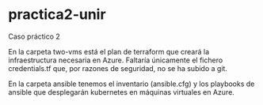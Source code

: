 # practica2-unir
Caso práctico 2 


En la carpeta two-vms está el plan de terraform que creará la infraestructura necesaria en Azure. Faltaría únicamente el fichero credentials.tf que, por razones de seguridad, no se ha subido a git.

En la carpeta ansible tenemos el inventario (ansible.cfg) y los playbooks de ansible que desplegarán kubernetes en máquinas virtuales en Azure.
